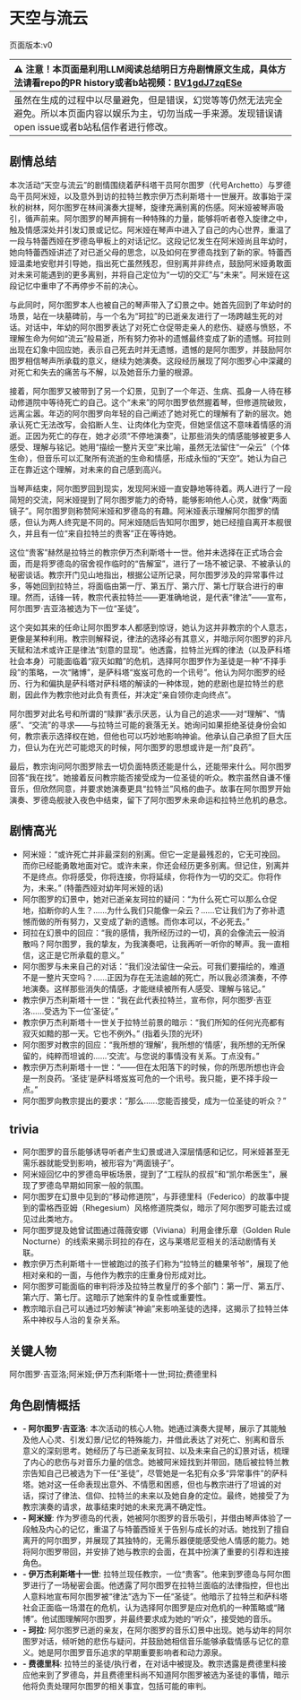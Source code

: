 # 天空与流云
页面版本:v0
 

| :warning: 注意！本页面是利用LLM阅读总结明日方舟剧情原文生成，具体方法请看repo的PR history或者b站视频：[BV1gdJ7zqESe](https://www.bilibili.com/video/BV1gdJ7zqESe/)         |
|:----------------------------|
| 虽然在生成的过程中以尽量避免，但是错误，幻觉等等仍然无法完全避免。所以本页面内容以娱乐为主，切勿当成一手来源。发现错误请open issue或者b站私信作者进行修改。|



## 剧情总结
本次活动“天空与流云”的剧情围绕着萨科塔干员阿尔图罗（代号Archetto）与罗德岛干员阿米娅，以及意外到访的拉特兰教宗伊万杰利斯塔十一世展开。故事始于深秋的树林，阿尔图罗在林间演奏大提琴，旋律充满别离的伤感。阿米娅被琴声吸引，循声前来。阿尔图罗的琴声拥有一种特殊的力量，能够将听者卷入旋律之中，触及情感深处并引发幻景或记忆。阿米娅在琴声中进入了自己的内心世界，重温了一段与特蕾西娅在罗德岛甲板上的对话记忆。这段记忆发生在阿米娅尚且年幼时，她向特蕾西娅讲述了对已逝父母的思念，以及如何在罗德岛找到了新的家。特蕾西娅温柔地安慰并引导她，指出死亡虽然残忍，但别离并非终点，鼓励阿米娅勇敢面对未来可能遇到的更多离别，并将自己定位为“一切的交汇”与“未来”。阿米娅在这段记忆中重申了不再停步不前的决心。

与此同时，阿尔图罗本人也被自己的琴声带入了幻景之中。她首先回到了年幼时的场景，站在一块墓碑前，与一个名为“珂拉”的已逝亲友进行了一场跨越生死的对话。对话中，年幼的阿尔图罗表达了对死亡仓促带走亲人的悲伤、疑惑与愤怒，不理解生命为何如“流云”般易逝，所有努力弥补的遗憾最终变成了新的遗憾。珂拉则出现在幻象中回应她，表示自己死去时并无遗憾，遗憾的是阿尔图罗，并鼓励阿尔图罗相信琴声所承载的意义，继续为她演奏。这段经历展现了阿尔图罗心中深藏的对死亡和失去的痛苦与不解，以及她音乐力量的根源。

接着，阿尔图罗又被带到了另一个幻景，见到了一个年迈、生病、孤身一人待在移动修道院中等待死亡的自己。这个“未来”的阿尔图罗依然握着琴，但修道院破败，远离尘嚣。年迈的阿尔图罗向年轻的自己阐述了她对死亡的理解有了新的层次。她承认死亡无法改写，会掐断人生、让肉体化为空壳，但她坚信这不意味着情感的消逝。正因为死亡的存在，她才必须“不停地演奏”，让那些消失的情感能够被更多人感受、理解与铭记。她用“描绘一整片天空”来比喻，虽然无法留住“一朵云”（个体生命），但音乐可以汇聚所有流逝的生命和情感，形成永恒的“天空”。她认为自己正在靠近这个理解，对未来的自己感到高兴。

当琴声结束，阿尔图罗回到现实，发现阿米娅一直安静地等待着。两人进行了一段简短的交流，阿米娅提到了阿尔图罗能力的奇特，能够影响他人心灵，就像“两面镜子”。阿尔图罗则称赞阿米娅和罗德岛的有趣。阿米娅表示理解阿尔图罗的情感，但认为两人终究是不同的。阿米娅随后告知阿尔图罗，她已经擅自离开本舰很久，并且有一位“来自拉特兰的贵客”正在等待她。

这位“贵客”赫然是拉特兰的教宗伊万杰利斯塔十一世。他并未选择在正式场合会面，而是将罗德岛的宿舍视作临时的“告解室”，进行了一场不被记录、不被承认的秘密谈话。教宗开门见山地指出，根据公证所记录，阿尔图罗涉及的异常事件过多，等她回到拉特兰，将面临由第一厅、第五厅、第六厅、第七厅联合进行的审理。然而，话锋一转，教宗代表拉特兰——更准确地说，是代表“律法”——宣布，阿尔图罗·吉亚洛被选为下一位“圣徒”。

这个突如其来的任命让阿尔图罗本人都感到惊讶，她认为这并非教宗的个人意志，更像是某种利用。教宗则解释说，律法的选择必有其意义，并暗示阿尔图罗的非凡天赋和法术或许正是律法“刻意的显现”。他透露，拉特兰光辉的律法（以及萨科塔社会本身）可能面临着“寂灭如黯”的危机，选择阿尔图罗作为圣徒是一种“不择手段”的策略，一次“赌博”，是萨科塔“岌岌可危的一个讯号”。他认为阿尔图罗的经历、行为和偏执是萨科塔对萨科塔的解读的一种体现，她的悲剧也是拉特兰的悲剧，因此作为教宗他对此负有责任，并决定“亲自领你走向终点”。

阿尔图罗对此名号和所谓的“赎罪”表示厌恶，认为自己的追求——对“理解”、“情感”、“交流”的寻求——与拉特兰可能的衰落无关。她询问如果拒绝圣徒身份会如何，教宗表示选择权在她，但他也可以巧妙地影响神谕。他承认自己承担了巨大压力，但认为在光芒可能熄灭的时候，阿尔图罗的思想或许是一剂“良药”。

最后，教宗询问阿尔图罗除去一切负面特质还能是什么，还能带来什么。阿尔图罗回答“我在找”。她接着反问教宗能否接受成为一位圣徒的听众。教宗虽然自谦不懂音乐，但欣然同意，并要求她演奏更具“拉特兰”风格的曲子。故事在阿尔图罗开始演奏、罗德岛舰驶入夜色中结束，留下了阿尔图罗未来命运和拉特兰危机的悬念。
## 剧情高光
- 阿米娅：“或许死亡并非最深刻的别离。但它一定是最残忍的，它无可挽回。而你已经能勇敢地面对它。或许未来，你还会经历更多别离。但记住，别离并不是终点。你将感受，你将连接，你将延续，你将作为一切的交汇。你将作为，未来。” (特蕾西娅对幼年阿米娅的话)
- 阿尔图罗的幻景中，她对已逝亲友珂拉的疑问：“为什么死亡可以那么仓促地，掐断你的人生？......为什么我们只能像一朵云？......它让我们为了弥补遗憾而做的所有努力，又变成了新的遗憾。而你本可以，不必死去。”
- 珂拉在幻景中的回应：“我的感情，我所经历过的一切，真的会像流云一般消散吗？阿尔图罗，我的挚友，为我演奏吧，让我再听一听你的琴声。我一直相信，这正是它所承载的意义。”
- 阿尔图罗与未来自己的对话：“我们没法留住一朵云。可我们要描绘的，难道不是一整片天空吗？......正因为存在无法逾越的死亡，所以我必须演奏，不停地演奏。这样那些消失的情感，才能继续被所有人感受、理解与铭记。”
- 教宗伊万杰利斯塔十一世：“我在此代表拉特兰，宣布你，阿尔图罗·吉亚洛......受选为下一位‘圣徒’。”
- 教宗伊万杰利斯塔十一世关于拉特兰前景的暗示：“我们所知的任何光亮都有寂灭如黯的那一天。它也不例外。” (指着头顶的光环)
- 阿尔图罗对教宗的回应：“我所想的‘理解’，我所想的‘情感’，我所想的无所保留的，纯粹而坦诚的......‘交流’。与您说的事情没有关系。丁点没有。”
- 教宗伊万杰利斯塔十一世：“——但在太阳落下的时候，你的所思所想也许会是一剂良药。‘圣徒’是萨科塔岌岌可危的一个讯号。我只能，更不择手段一点。”
- 阿尔图罗向教宗提出的要求：“那么......您能否接受，成为一位圣徒的听众？”
## trivia
- 阿尔图罗的音乐能够诱导听者产生幻景或进入深层情感和记忆，阿米娅甚至无需乐器就能受到影响，被形容为“两面镜子”。
- 阿米娅回忆中的罗德岛甲板场景，提到了“工程队的叔叔”和“凯尔希医生”，展现了罗德岛早期如同家一般的氛围。
- 阿尔图罗在幻景中见到的“移动修道院”，与菲德里科（Federico）的故事中提到的雷格西亚姆（Rhegesium）风格修道院类似，暗示了阿尔图罗可能去过或见过此类地方。
- 阿尔图罗提及她曾试图通过薇薇安娜（Viviana）利用金律乐章（Golden Rule Nocturne）的线索来揭示珂拉的存在，这与莱塔尼亚相关的活动剧情有关联。
- 教宗伊万杰利斯塔十一世被跑过的孩子们称为“拉特兰的糖果爷爷”，展现了他相对亲和的一面，与他作为教宗的庄重身份形成对比。
- 阿尔图罗可能面临的审判将涉及拉特兰教皇厅的多个部门：第一厅、第五厅、第六厅、第七厅。这暗示了她案件的复杂性或重要性。
- 教宗暗示自己可以通过巧妙解读“神谕”来影响圣徒的选择，这揭示了拉特兰体系中神权与人治的复杂关系。
## 关键人物
阿尔图罗·吉亚洛;阿米娅;伊万杰利斯塔十一世;珂拉;费德里科
## 角色剧情概括
-   **- 阿尔图罗·吉亚洛**: 本次活动的核心人物。她通过演奏大提琴，展示了其能触及他人心灵、引发幻景/记忆的特殊能力，并借此表达了对死亡、别离和音乐意义的深刻思考。她经历了与已逝亲友珂拉、以及未来自己的幻景对话，梳理了内心的悲伤与对音乐力量的信念。她被阿米娅找到并带回，随后被拉特兰教宗告知自己已被选为下一任“圣徒”，尽管她是一名犯有众多“异常事件”的萨科塔。她对这一任命表现出意外、不情愿和困惑，但也与教宗进行了坦诚的对话，探讨了律法、信仰、拉特兰的未来以及她自身的定位。最终，她接受了为教宗演奏的请求，故事结束时她的未来充满不确定性。
-   **- 阿米娅**: 作为罗德岛的代表，她被阿尔图罗的音乐吸引，并借由琴声体验了一段触及内心的记忆，重温了与特蕾西娅关于告别与成长的对话。她找到了擅自离开的阿尔图罗，并展现了其独特的，无需乐器便能感受他人情感的能力。她将阿尔图罗带回，并安排了她与教宗的会面，在其中扮演了重要的引荐和连接角色。
-   **- 伊万杰利斯塔十一世**: 拉特兰现任教宗，一位“贵客”。他来到罗德岛与阿尔图罗进行了一场秘密会面。他透露了阿尔图罗在拉特兰面临的法律指控，但也出人意料地宣布阿尔图罗被“律法”选为下一任“圣徒”。他暗示了拉特兰和萨科塔社会正面临一场潜在的危机，认为选择阿尔图罗是应对危机的一种策略或“赌博”。他试图理解阿尔图罗，并最终要求成为她的“听众”，接受她的音乐。
-   **- 珂拉**: 阿尔图罗已逝的亲友，在阿尔图罗的音乐幻景中出现。她与幼年的阿尔图罗对话，倾听她的悲伤与疑问，并鼓励她相信音乐能够承载情感与记忆的意义。她是阿尔图罗音乐追求的早期重要影响者和动力源泉。
-   **- 费德里科**: 拉特兰的圣徒/执行者，在对话中被提及。教宗透露是费德里科接应他来到了罗德岛，并且费德里科尚不知道阿尔图罗被选为圣徒的事情，暗示他将负责处理阿尔图罗的相关事宜，包括可能的审判。